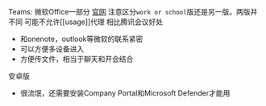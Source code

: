 Teams: 微软Office一部分
[官网](https://www.microsoft.com/en-us/microsoft-teams/download-app#desktopAppDownloadregion)
注意区分`work or school`版还是另一版。两版并不同
可能不允许[[usage]]代理
相比腾讯会议好处
- 和onenote，outlook等微软的联系紧密
- 可以方便多设备进入
- 方便传文件，相当于聊天和开会结合

安卓版
- 很流氓，还需要安装Company Portal和Microsoft Defender才能用
